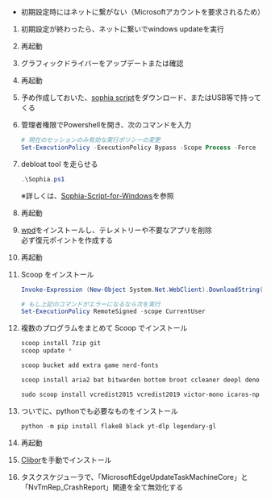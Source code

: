 * 初期設定時にはネットに繋がない（Microsoftアカウントを要求されるため）

1. 初期設定が終わったら、ネットに繋いでwindows updateを実行

2. 再起動

3. グラフィックドライバーをアップデートまたは確認

4. 再起動

5. 予め作成しておいた、[sophia script](/sophia.ps1)をダウンロード、またはUSB等で持ってくる
6. 管理者権限でPowershellを開き、次のコマンドを入力
    ```Powershell
    # 現在のセッションのみ有効な実行ポリシーの変更
    Set-ExecutionPolicy -ExecutionPolicy Bypass -Scope Process -Force
    ```
7. debloat tool を走らせる
    ```Powershell
    .\Sophia.ps1
    ```
    ※詳しくは、[Sophia-Script-for-Windows](https://github.com/farag2/Sophia-Script-for-Windows)を参照

8. 再起動

9. [wpd](https://wpd.app/)をインストールし、テレメトリーや不要なアプリを削除  
    必ず復元ポイントを作成する

10. 再起動

11. Scoop をインストール
    ```Powershell
    Invoke-Expression (New-Object System.Net.WebClient).DownloadString('https://get.scoop.sh')

    # もし上記のコマンドがエラーになるなら次を実行
    Set-ExecutionPolicy RemoteSigned -scope CurrentUser
    ```
12. 複数のプログラムをまとめて Scoop でインストール
    ```Powershell
    scoop install 7zip git
    scoop update *

    scoop bucket add extra game nerd-fonts

    scoop install aria2 bat bitwarden bottom broot ccleaner deepl deno dust everything exifcleaner fd ffmpeg flac foobar2000 freetube fzf gallery-dl gimp git github gitui go hwinfo imageglass julia less lightbulb losslesscut lsd mailspring mpv neovim nu playnite python ripgrep sharex sqlitebrowser starship streamlink streamlink-twitch-gui sudo tldr touch trilium typora ungoogled-chromium vscodium-portable waterfox-current zoxide

    sudo scoop install vcredist2015 vcredist2019 victor-mono icaros-np Meslo-NF FiraCode
    ```

13. ついでに、pythonでも必要なものをインストール
    ```powershell
    python -m pip install flake8 black yt-dlp legendary-gl
    ```

14. 再起動

15. [Clibor](https://forest.watch.impress.co.jp/library/software/clibor/)を手動でインストール

16. タスクスケジューラで、「MicrosoftEdgeUpdateTaskMachineCore」と「NvTmRep_CrashReport」関連を全て無効化する

